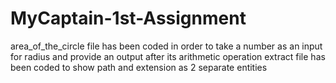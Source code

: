 # MyCaptain-1st-Assignment
area_of_the_circle file has been coded in order to take a number as an input for radius and provide an output after its arithmetic operation 
extract file has been coded to show path and extension as 2 separate entities
